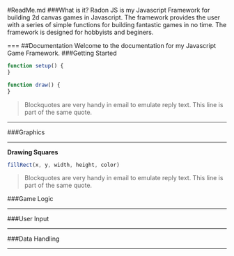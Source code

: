 #ReadMe.md
###What is it?
Radon JS is my Javascript Framework for building 2d canvas games in Javascript. The framework provides the user with a series of simple functions for building fantastic games in no time. The framework is designed for hobbyists and beginers.

===
##Documentation
Welcome to the documentation for my Javascript Game Framework.
###Getting Started
```javascript
function setup() {
}

function draw() {
}
```
> Blockquotes are very handy in email to emulate reply text.
> This line is part of the same quote.

___

###Graphics
___
**Drawing Squares**
```javascript
fillRect(x, y, width, height, color)
```
> Blockquotes are very handy in email to emulate reply text.
> This line is part of the same quote.

###Game Logic
___
###User Input
___
###Data Handling
___
